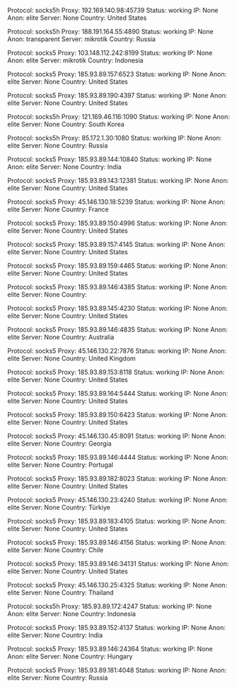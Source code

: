 Protocol: socks5h
Proxy: 192.169.140.98:45739
Status: working
IP: None
Anon: elite
Server: None
Country: United States

Protocol: socks5h
Proxy: 188.191.164.55:4890
Status: working
IP: None
Anon: transparent
Server: mikrotik
Country: Russia

Protocol: socks5
Proxy: 103.148.112.242:8199
Status: working
IP: None
Anon: elite
Server: mikrotik
Country: Indonesia

Protocol: socks5
Proxy: 185.93.89.157:6523
Status: working
IP: None
Anon: elite
Server: None
Country: United States

Protocol: socks5
Proxy: 185.93.89.190:4397
Status: working
IP: None
Anon: elite
Server: None
Country: United States

Protocol: socks5h
Proxy: 121.169.46.116:1090
Status: working
IP: None
Anon: elite
Server: None
Country: South Korea

Protocol: socks5h
Proxy: 85.172.1.30:1080
Status: working
IP: None
Anon: elite
Server: None
Country: Russia

Protocol: socks5
Proxy: 185.93.89.144:10840
Status: working
IP: None
Anon: elite
Server: None
Country: India

Protocol: socks5
Proxy: 185.93.89.143:12381
Status: working
IP: None
Anon: elite
Server: None
Country: United States

Protocol: socks5
Proxy: 45.146.130.18:5239
Status: working
IP: None
Anon: elite
Server: None
Country: France

Protocol: socks5
Proxy: 185.93.89.150:4996
Status: working
IP: None
Anon: elite
Server: None
Country: United States

Protocol: socks5
Proxy: 185.93.89.157:4145
Status: working
IP: None
Anon: elite
Server: None
Country: United States

Protocol: socks5
Proxy: 185.93.89.159:4465
Status: working
IP: None
Anon: elite
Server: None
Country: United States

Protocol: socks5
Proxy: 185.93.89.146:4385
Status: working
IP: None
Anon: elite
Server: None
Country: 

Protocol: socks5
Proxy: 185.93.89.145:4230
Status: working
IP: None
Anon: elite
Server: None
Country: United States

Protocol: socks5
Proxy: 185.93.89.146:4835
Status: working
IP: None
Anon: elite
Server: None
Country: Australia

Protocol: socks5
Proxy: 45.146.130.22:7876
Status: working
IP: None
Anon: elite
Server: None
Country: United Kingdom

Protocol: socks5
Proxy: 185.93.89.153:8118
Status: working
IP: None
Anon: elite
Server: None
Country: United States

Protocol: socks5
Proxy: 185.93.89.164:5444
Status: working
IP: None
Anon: elite
Server: None
Country: United States

Protocol: socks5
Proxy: 185.93.89.150:6423
Status: working
IP: None
Anon: elite
Server: None
Country: United States

Protocol: socks5
Proxy: 45.146.130.45:8091
Status: working
IP: None
Anon: elite
Server: None
Country: Georgia

Protocol: socks5
Proxy: 185.93.89.146:4444
Status: working
IP: None
Anon: elite
Server: None
Country: Portugal

Protocol: socks5
Proxy: 185.93.89.182:8023
Status: working
IP: None
Anon: elite
Server: None
Country: United States

Protocol: socks5
Proxy: 45.146.130.23:4240
Status: working
IP: None
Anon: elite
Server: None
Country: Türkiye

Protocol: socks5
Proxy: 185.93.89.183:4105
Status: working
IP: None
Anon: elite
Server: None
Country: United States

Protocol: socks5
Proxy: 185.93.89.146:4156
Status: working
IP: None
Anon: elite
Server: None
Country: Chile

Protocol: socks5
Proxy: 185.93.89.146:34131
Status: working
IP: None
Anon: elite
Server: None
Country: United States

Protocol: socks5
Proxy: 45.146.130.25:4325
Status: working
IP: None
Anon: elite
Server: None
Country: Thailand

Protocol: socks5h
Proxy: 185.93.89.172:4247
Status: working
IP: None
Anon: elite
Server: None
Country: Indonesia

Protocol: socks5
Proxy: 185.93.89.152:4137
Status: working
IP: None
Anon: elite
Server: None
Country: India

Protocol: socks5
Proxy: 185.93.89.146:24364
Status: working
IP: None
Anon: elite
Server: None
Country: Hungary

Protocol: socks5
Proxy: 185.93.89.181:4048
Status: working
IP: None
Anon: elite
Server: None
Country: Russia

